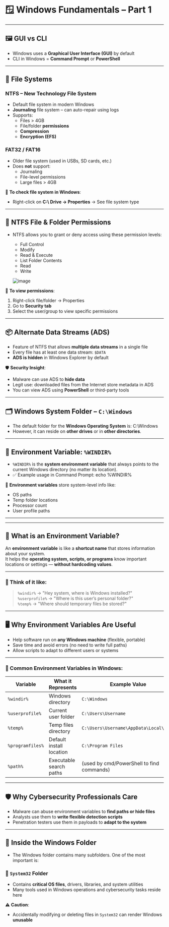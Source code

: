# 🪟 Windows Fundamentals – Part 1

---

## 🖼️ GUI vs CLI
- Windows uses a **Graphical User Interface (GUI)** by default
- CLI in Windows = **Command Prompt** or **PowerShell**

---

## 💾 File Systems

### NTFS – New Technology File System
- Default file system in modern Windows
- **Journaling** file system – can auto-repair using logs
- Supports:
  - Files > 4GB
  - File/folder **permissions**
  - **Compression**
  - **Encryption (EFS)**

### FAT32 / FAT16
- Older file system (used in USBs, SD cards, etc.)
- Does **not** support:
  - Journaling
  - File-level permissions
  - Large files > 4GB

📍 **To check file system in Windows**:
- Right-click on **C:\ Drive → Properties** → See file system type

---

## 🔐 NTFS File & Folder Permissions

- NTFS allows you to grant or deny access using these permission levels:
  - Full Control
  - Modify
  - Read & Execute
  - List Folder Contents
  - Read
  - Write

  ![image](https://github.com/user-attachments/assets/e221551f-1986-43d9-998d-ec4a5e482565)


📍 **To view permissions**:
1. Right-click file/folder → Properties
2. Go to **Security tab**
3. Select the user/group to view specific permissions

---

## 📦 Alternate Data Streams (ADS)

- Feature of NTFS that allows **multiple data streams** in a single file
- Every file has at least one data stream: `$DATA`
- **ADS is hidden** in Windows Explorer by default

🛡️ **Security Insight**:
- Malware can use ADS to **hide data**
- Legit use: downloaded files from the Internet store metadata in ADS
- You can view ADS using **PowerShell** or third-party tools

---
## 🗂️ Windows System Folder – `C:\Windows`

- The default folder for the **Windows Operating System** is: C:\Windows
- However, it can reside on **other drives** or in **other directories**.

---

## 🔄 Environment Variable: `%WINDIR%`

- `%WINDIR%` is the **system environment variable** that always points to the current Windows directory (no matter its location).
- ✅ Example usage in Command Prompt:
     echo %WINDIR%


🧠 **Environment variables** store system-level info like:
- OS paths
- Temp folder locations
- Processor count
- User profile paths

---
---

## 🧠 What is an Environment Variable?

An **environment variable** is like a **shortcut name** that stores information about your system.  
It helps the **operating system, scripts, or programs** know important locations or settings — **without hardcoding values**.

---

### 🧾 Think of it like:

> `%windir%` → "Hey system, where is Windows installed?"  
> `%userprofile%` → "Where is this user’s personal folder?"  
> `%temp%` → "Where should temporary files be stored?"

---

## 🖥️ Why Environment Variables Are Useful

- Help software run on **any Windows machine** (flexible, portable)
- Save time and avoid errors (no need to write full paths)
- Allow scripts to adapt to different users or systems

---

### 🔧 Common Environment Variables in Windows:

| Variable         | What it Represents        | Example Value                             |
|------------------|----------------------------|--------------------------------------------|
| `%windir%`        | Windows directory           | `C:\Windows`                                |
| `%userprofile%`   | Current user folder         | `C:\Users\Username`                          |
| `%temp%`          | Temp files directory        | `C:\Users\Username\AppData\Local\Temp`       |
| `%programfiles%`  | Default install location    | `C:\Program Files`                          |
| `%path%`          | Executable search paths     | (used by cmd/PowerShell to find commands)   |

---

## 🛡️ Why Cybersecurity Professionals Care

- Malware can abuse environment variables to **find paths or hide files**
- Analysts use them to **write flexible detection scripts**
- Penetration testers use them in payloads to **adapt to the system**

---

## 📁 Inside the Windows Folder

- The Windows folder contains many subfolders. One of the most important is:

### 🔧 `System32` Folder
- Contains **critical OS files**, drivers, libraries, and system utilities
- Many tools used in Windows operations and cybersecurity tasks reside here

⚠️ **Caution**:
- Accidentally modifying or deleting files in `System32` can render Windows **unusable**
